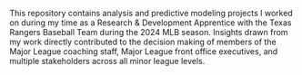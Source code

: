 This repository contains analysis and predictive modeling projects I worked on during my time as a Research & Development Apprentice with the Texas Rangers Baseball Team during the 2024 MLB season. Insights drawn from my work directly contributed to the decision making of members of the Major League coaching staff, Major League front office executives, and multiple stakeholders across all minor league levels. 
